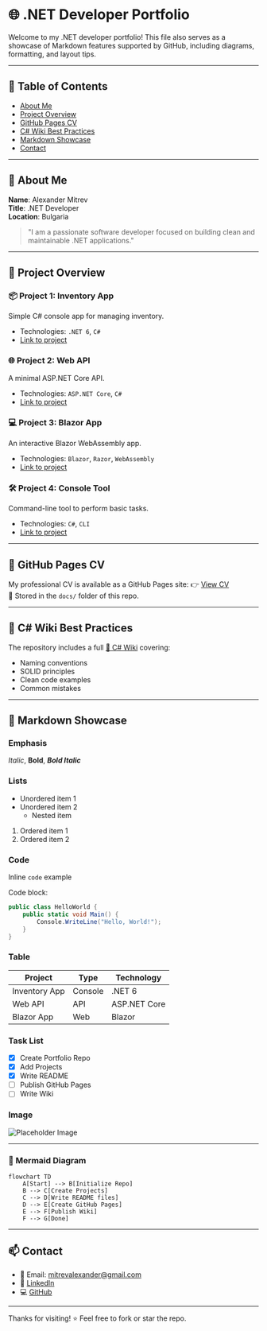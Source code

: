 # 🌐 .NET Developer Portfolio

Welcome to my .NET developer portfolio! This file also serves as a showcase of Markdown features supported by GitHub, including diagrams, formatting, and layout tips.

---

## 📑 Table of Contents

- [About Me](README.md#-about-me)
- [Project Overview](README.md#-project-overview)
- [GitHub Pages CV](README.md#-github-pages-cv)
- [C# Wiki Best Practices](README.md#-c-wiki-best-practices)
- [Markdown Showcase](README.md#-markdown-showcase)
- [Contact](README.md#-contact)

---

## 👤 About Me

**Name**: Alexander Mitrev  
**Title**: .NET Developer  
**Location**: Bulgaria

> "I am a passionate software developer focused on building clean and maintainable .NET applications."

---

## 🧰 Project Overview

### 📦 Project 1: Inventory App
Simple C# console app for managing inventory.
- Technologies: `.NET 6`, `C#`
- [Link to project](./Project1-InventoryApp)

### 🌐 Project 2: Web API
A minimal ASP.NET Core API.
- Technologies: `ASP.NET Core`, `C#`
- [Link to project](./Project2-WebAPI)

### 💻 Project 3: Blazor App
An interactive Blazor WebAssembly app.
- Technologies: `Blazor`, `Razor`, `WebAssembly`
- [Link to project](./Project3-BlazorApp)

### 🛠 Project 4: Console Tool
Command-line tool to perform basic tasks.
- Technologies: `C#`, `CLI`
- [Link to project](./Project4-ConsoleTool)

---

## 📄 GitHub Pages CV

My professional CV is available as a GitHub Pages site:
👉 [View CV](https://almit1.github.io/SWU_demo/)  
📁 Stored in the `docs/` folder of this repo.

---

## 📘 C# Wiki Best Practices

The repository includes a full [📘 C# Wiki](https://github.com/almit1/SWU_demo/wiki) covering:

- Naming conventions
- SOLID principles
- Clean code examples
- Common mistakes

---

## 🧪 Markdown Showcase

### Emphasis
*Italic*, **Bold**, ***Bold Italic***

### Lists

- Unordered item 1
- Unordered item 2
  - Nested item

1. Ordered item 1
2. Ordered item 2

### Code

Inline `code` example  

Code block:

```csharp
public class HelloWorld {
    public static void Main() {
        Console.WriteLine("Hello, World!");
    }
}
```

### Table

| Project        | Type     | Technology     |
|----------------|----------|----------------|
| Inventory App  | Console  | .NET 6         |
| Web API        | API      | ASP.NET Core   |
| Blazor App     | Web      | Blazor         |

### Task List

- [x] Create Portfolio Repo
- [x] Add Projects
- [x] Write README
- [ ] Publish GitHub Pages
- [ ] Write Wiki

### Image

![Placeholder Image](https://via.placeholder.com/300x100.png?text=.NET+Portfolio)

---

### 🧠 Mermaid Diagram

```mermaid
flowchart TD
    A[Start] --> B[Initialize Repo]
    B --> C[Create Projects]
    C --> D[Write README files]
    D --> E[Create GitHub Pages]
    E --> F[Publish Wiki]
    F --> G[Done]
```

---

## 📫 Contact

- 📧 Email: mitrevalexander@gmail.com  
- 💼 [LinkedIn](https://www.linkedin.com/in/alexander-mitrev)  
- 💻 [GitHub](https://github.com/almit1)

---

Thanks for visiting! ⭐ Feel free to fork or star the repo.
